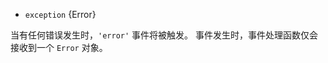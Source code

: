 <!-- YAML
added: v0.1.99
-->

* `exception` {Error}

当有任何错误发生时，`'error'` 事件将被触发。
事件发生时，事件处理函数仅会接收到一个 `Error` 对象。

